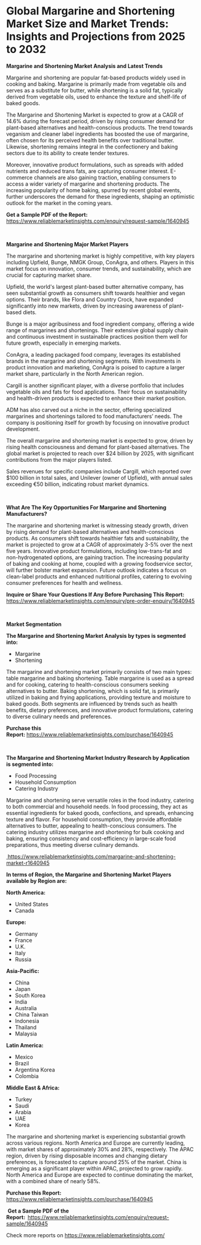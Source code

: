 <p><h1>Global Margarine and Shortening Market Size and Market Trends: Insights and Projections from 2025 to 2032</h1></p><p><strong>Margarine and Shortening Market Analysis and Latest Trends</strong></p>
<p><p>Margarine and shortening are popular fat-based products widely used in cooking and baking. Margarine is primarily made from vegetable oils and serves as a substitute for butter, while shortening is a solid fat, typically derived from vegetable oils, used to enhance the texture and shelf-life of baked goods.</p><p>The Margarine and Shortening Market is expected to grow at a CAGR of 14.6% during the forecast period, driven by rising consumer demand for plant-based alternatives and health-conscious products. The trend towards veganism and cleaner label ingredients has boosted the use of margarine, often chosen for its perceived health benefits over traditional butter. Likewise, shortening remains integral in the confectionery and baking sectors due to its ability to create tender textures.</p><p>Moreover, innovative product formulations, such as spreads with added nutrients and reduced trans fats, are capturing consumer interest. E-commerce channels are also gaining traction, enabling consumers to access a wider variety of margarine and shortening products. The increasing popularity of home baking, spurred by recent global events, further underscores the demand for these ingredients, shaping an optimistic outlook for the market in the coming years.</p></p>
<p><strong>Get a Sample PDF of the Report:&nbsp;</strong> <a href="https://www.reliablemarketinsights.com/enquiry/request-sample/1640945?utm_campaign=2678&utm_medium=2&utm_source=Github&utm_content=ia&utm_term=07042025&utm_id=margarine-and-shortening">https://www.reliablemarketinsights.com/enquiry/request-sample/1640945</a></p>
<p>&nbsp;</p>
<p><strong>Margarine and Shortening Major Market Players</strong></p>
<p><p>The margarine and shortening market is highly competitive, with key players including Upfield, Bunge, NMGK Group, ConAgra, and others. Players in this market focus on innovation, consumer trends, and sustainability, which are crucial for capturing market share.</p><p>Upfield, the world's largest plant-based butter alternative company, has seen substantial growth as consumers shift towards healthier and vegan options. Their brands, like Flora and Country Crock, have expanded significantly into new markets, driven by increasing awareness of plant-based diets.</p><p>Bunge is a major agribusiness and food ingredient company, offering a wide range of margarines and shortenings. Their extensive global supply chain and continuous investment in sustainable practices position them well for future growth, especially in emerging markets.</p><p>ConAgra, a leading packaged food company, leverages its established brands in the margarine and shortening segments. With investments in product innovation and marketing, ConAgra is poised to capture a larger market share, particularly in the North American region.</p><p>Cargill is another significant player, with a diverse portfolio that includes vegetable oils and fats for food applications. Their focus on sustainability and health-driven products is expected to enhance their market position.</p><p>ADM has also carved out a niche in the sector, offering specialized margarines and shortenings tailored to food manufacturers’ needs. The company is positioning itself for growth by focusing on innovative product development.</p><p>The overall margarine and shortening market is expected to grow, driven by rising health consciousness and demand for plant-based alternatives. The global market is projected to reach over $24 billion by 2025, with significant contributions from the major players listed.</p><p>Sales revenues for specific companies include Cargill, which reported over $100 billion in total sales, and Unilever (owner of Upfield), with annual sales exceeding €50 billion, indicating robust market dynamics.</p></p>
<p>&nbsp;</p>
<p><strong>What Are The Key Opportunities For Margarine and Shortening Manufacturers?</strong></p>
<p><p>The margarine and shortening market is witnessing steady growth, driven by rising demand for plant-based alternatives and health-conscious products. As consumers shift towards healthier fats and sustainability, the market is projected to grow at a CAGR of approximately 3-5% over the next five years. Innovative product formulations, including low-trans-fat and non-hydrogenated options, are gaining traction. The increasing popularity of baking and cooking at home, coupled with a growing foodservice sector, will further bolster market expansion. Future outlook indicates a focus on clean-label products and enhanced nutritional profiles, catering to evolving consumer preferences for health and wellness.</p></p>
<p><strong>Inquire or Share Your Questions If Any Before Purchasing This Report:</strong> <a href="https://www.reliablemarketinsights.com/enquiry/pre-order-enquiry/1640945?utm_campaign=2678&utm_medium=2&utm_source=Github&utm_content=ia&utm_term=07042025&utm_id=margarine-and-shortening">https://www.reliablemarketinsights.com/enquiry/pre-order-enquiry/1640945</a></p>
<p>&nbsp;</p>
<p><strong>Market Segmentation</strong></p>
<p><strong>The Margarine and Shortening Market Analysis by types is segmented into:</strong></p>
<p><ul><li>Margarine</li><li>Shortening</li></ul></p>
<p><p>The margarine and shortening market primarily consists of two main types: table margarine and baking shortening. Table margarine is used as a spread and for cooking, catering to health-conscious consumers seeking alternatives to butter. Baking shortening, which is solid fat, is primarily utilized in baking and frying applications, providing texture and moisture to baked goods. Both segments are influenced by trends such as health benefits, dietary preferences, and innovative product formulations, catering to diverse culinary needs and preferences.</p></p>
<p><strong>Purchase this Report:&nbsp;</strong><a href="https://www.reliablemarketinsights.com/purchase/1640945?utm_campaign=2678&utm_medium=2&utm_source=Github&utm_content=ia&utm_term=07042025&utm_id=margarine-and-shortening">https://www.reliablemarketinsights.com/purchase/1640945</a></p>
<p>&nbsp;</p>
<p><strong>The Margarine and Shortening Market Industry Research by Application is segmented into:</strong></p>
<p><ul><li>Food Processing</li><li>Household Consumption</li><li>Catering Industry</li></ul></p>
<p><p>Margarine and shortening serve versatile roles in the food industry, catering to both commercial and household needs. In food processing, they act as essential ingredients for baked goods, confections, and spreads, enhancing texture and flavor. For household consumption, they provide affordable alternatives to butter, appealing to health-conscious consumers. The catering industry utilizes margarine and shortening for bulk cooking and baking, ensuring consistency and cost-efficiency in large-scale food preparations, thus meeting diverse culinary demands.</p></p>
<p><a href="https://www.reliablemarketinsights.com/margarine-and-shortening-market-r1640945?utm_campaign=2678&utm_medium=2&utm_source=Github&utm_content=ia&utm_term=07042025&utm_id=margarine-and-shortening">&nbsp;https://www.reliablemarketinsights.com/margarine-and-shortening-market-r1640945</a></p>
<p><strong>In terms of Region, the Margarine and Shortening Market Players available by Region are:</strong></p>
<p>
    <p> <strong> North America: </strong>
        <ul>
            <li>United States</li>
            <li>Canada</li>
        </ul>
        </p> 
    <p> <strong> Europe: </strong>
        <ul>
            <li>Germany</li>
            <li>France</li>
            <li>U.K.</li>
            <li>Italy</li>
            <li>Russia</li>
        </ul>
        </p> 
    <p> <strong> Asia-Pacific: </strong>
        <ul>
            <li>China</li>
            <li>Japan</li>
            <li>South Korea</li>
            <li>India</li>
            <li>Australia</li>
            <li>China Taiwan</li>
            <li>Indonesia</li>
            <li>Thailand</li>
            <li>Malaysia</li>
        </ul>
        </p> 
    <p> <strong> Latin America: </strong>
        <ul>
            <li>Mexico</li>
            <li>Brazil</li>
            <li>Argentina Korea</li>
            <li>Colombia</li>
        </ul>
        </p> 
    <p> <strong> Middle East & Africa: </strong>
        <ul>
            <li>Turkey</li>
            <li>Saudi</li>
            <li>Arabia</li>
            <li>UAE</li>
            <li>Korea</li>
        </ul>
    </p>
    </p>
<p><p>The margarine and shortening market is experiencing substantial growth across various regions. North America and Europe are currently leading, with market shares of approximately 30% and 28%, respectively. The APAC region, driven by rising disposable incomes and changing dietary preferences, is forecasted to capture around 25% of the market. China is emerging as a significant player within APAC, projected to grow rapidly. North America and Europe are expected to continue dominating the market, with a combined share of nearly 58%.</p></p>
<p><strong>Purchase this Report: </strong><a href="https://www.reliablemarketinsights.com/purchase/1640945?utm_campaign=2678&utm_medium=2&utm_source=Github&utm_content=ia&utm_term=07042025&utm_id=margarine-and-shortening">https://www.reliablemarketinsights.com/purchase/1640945</a></p>
<p>&nbsp;<strong>Get a Sample PDF of the Report:&nbsp;&nbsp;</strong><a href="https://www.reliablemarketinsights.com/enquiry/request-sample/1640945?utm_campaign=2678&utm_medium=2&utm_source=Github&utm_content=ia&utm_term=07042025&utm_id=margarine-and-shortening">https://www.reliablemarketinsights.com/enquiry/request-sample/1640945</a></p>
<p><strong></strong></p>
<p>Check more reports on <a href="https://www.reliablemarketinsights.com/?utm_campaign=2678&utm_medium=2&utm_source=Github&utm_content=ia&utm_term=07042025&utm_id=margarine-and-shortening">https://www.reliablemarketinsights.com/</a></p>